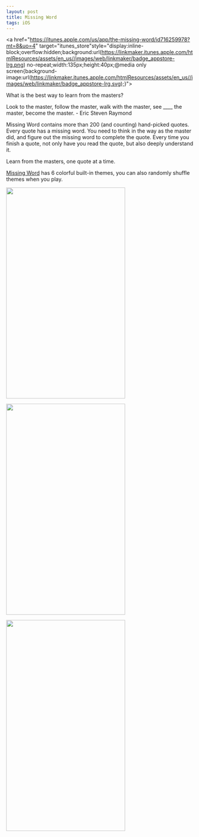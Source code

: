 ```yaml
---
layout: post
title: Missing Word
tags: iOS
---
```


<a href="https://itunes.apple.com/us/app/the-missing-word/id716259978?mt=8&uo=4" target="itunes_store"style="display:inline-block;overflow:hidden;background:url(https://linkmaker.itunes.apple.com/htmlResources/assets/en_us//images/web/linkmaker/badge_appstore-lrg.png) no-repeat;width:135px;height:40px;@media only screen{background-image:url(https://linkmaker.itunes.apple.com/htmlResources/assets/en_us//images/web/linkmaker/badge_appstore-lrg.svg);}"></a>

What is the best way to learn from the masters?

Look to the master, follow the master, walk with the master, see ____ the master, become the master. - Eric Steven Raymond

Missing Word contains more than 200 (and counting) hand-picked quotes. Every quote has a missing word. You need to think in the way as the master did, and figure out the missing word to complete the quote. Every time you finish a quote, not only have you read the quote, but also deeply understand it.

Learn from the masters, one quote at a time.

[Missing Word](https://itunes.apple.com/us/app/the-missing-word/id716259978?ls=1&mt=8) has 6 colorful built-in themes, you can also randomly shuffle themes when you play.

<a href="https://itunes.apple.com/us/app/the-missing-word/id716259978?mt=8&uo=4" target="itunes_store"><img src = "https://dl.dropbox.com/s/hs3xd9agftattj4/iOS%20Simulator%20Screen%20shot%20Oct%207%2C%202013%206.49.36%20PM.png" width = 320 height = 568></a>

<a href="https://itunes.apple.com/us/app/the-missing-word/id716259978?mt=8&uo=4" target="itunes_store"><img src = "https://dl.dropbox.com/s/4xjl9ztilwakzmb/iOS%20Simulator%20Screen%20shot%20Oct%207%2C%202013%206.40.23%20PM.png" width = 320 height = 568></a>

<a href="https://itunes.apple.com/us/app/the-missing-word/id716259978?mt=8&uo=4" target="itunes_store"><img src = "https://dl.dropbox.com/s/tt8ezqaambnkk9y/iOS%20Simulator%20Screen%20shot%20Oct%208%2C%202013%204.51.48%20PM.png" width = 320 height = 568></a>
